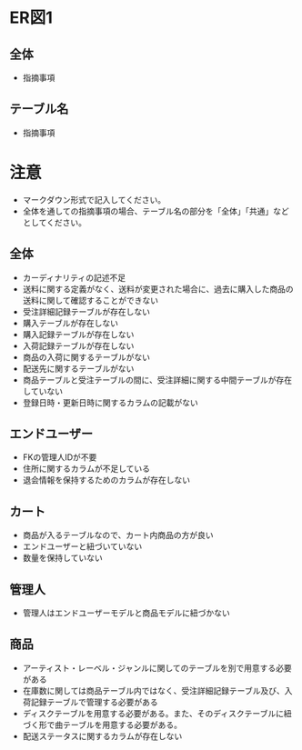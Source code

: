 # ER図1
## 全体
- 指摘事項

## テーブル名
- 指摘事項

# 注意
* マークダウン形式で記入してください。
* 全体を通しての指摘事項の場合、テーブル名の部分を「全体」「共通」などとしてください。

## 全体
- カーディナリティの記述不足
- 送料に関する定義がなく、送料が変更された場合に、過去に購入した商品の送料に関して確認することができない
- 受注詳細記録テーブルが存在しない
- 購入テーブルが存在しない
- 購入記録テーブルが存在しない
- 入荷記録テーブルが存在しない
- 商品の入荷に関するテーブルがない
- 配送先に関するテーブルがない
- 商品テーブルと受注テーブルの間に、受注詳細に関する中間テーブルが存在していない
- 登録日時・更新日時に関するカラムの記載がない

## エンドユーザー
- FKの管理人IDが不要
- 住所に関するカラムが不足している
- 退会情報を保持するためのカラムが存在しない

## カート
- 商品が入るテーブルなので、カート内商品の方が良い
- エンドユーザーと紐づいていない
- 数量を保持していない

## 管理人
- 管理人はエンドユーザーモデルと商品モデルに紐づかない

## 商品
- アーティスト・レーベル・ジャンルに関してのテーブルを別で用意する必要がある
- 在庫数に関しては商品テーブル内ではなく、受注詳細記録テーブル及び、入荷記録テーブルで管理する必要がある
- ディスクテーブルを用意する必要がある。また、そのディスクテーブルに紐づく形で曲テーブルを用意する必要がある。
- 配送ステータスに関するカラムが存在しない
